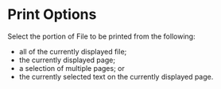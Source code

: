 # Print Options

Select the portion of File to be printed from the following:

-   all of the currently displayed file;
-   the currently displayed page;
-   a selection of multiple pages; or
-   the currently selected text on the currently displayed page.
